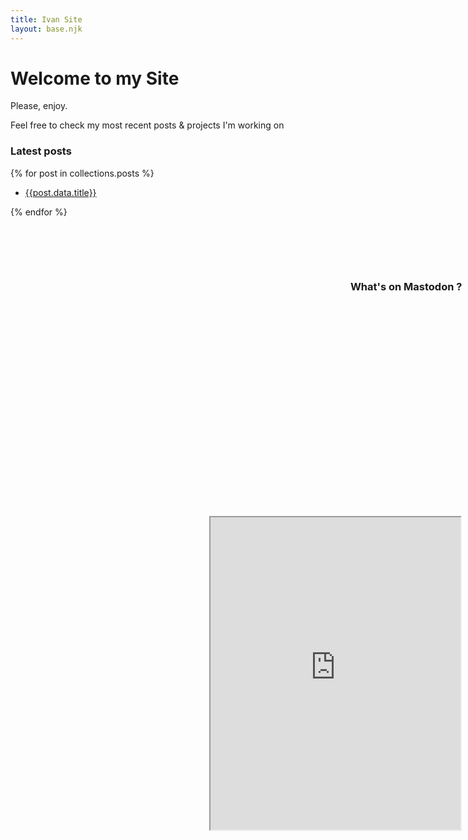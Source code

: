 ```yaml
---
title: Ivan Site 
layout: base.njk
---
```

<h1 class="animate__animated animate__fadeInUp">
    Welcome to my Site
</h1>

<lottie-player src="https://assets9.lottiefiles.com/packages/lf20_jtkejege.json" background="transparent" speed="1"
    style="width: 40%; height: 40%; margin:0 auto;" loop autoplay></lottie-player>
<p class="animate__animated animate__fadeInUp animate__delay-1s">Please, enjoy.</p>
<p class="animate__animated animate__fadeInUp animate__delay-2s">Feel free to check my most recent posts & projects I'm
    working on</p>

<h3>Latest posts</h3>

{% for post in collections.posts %}

- [{{post.data.title}}]({{post.url}})
  
{% endfor %}

<h3 style="position:fixed; top:12%; right: 1%;">What's on Mastodon ?</h3>
    <iframe style="position:fixed; top:22%; right: 1%;" allowfullscreen sandbox="allow-top-navigation allow-scripts" width="400" height="500" src="https://www.mastofeed.com/apiv2/feed?userurl=https%3A%2F%2Fmasto.nobigtech.es%2Fusers%2Fnavitux&theme=dark&size=100&header=true&replies=false&boosts=true"></iframe>